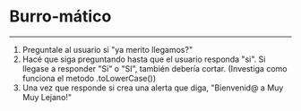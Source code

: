 
# Burro-mático
___

1. Preguntale al usuario si "ya merito llegamos?"
2. Hacé que siga preguntando hasta que el usuario responda "si". Si llegase a responder "Si" o "SI", también debería cortar. \(Investiga como funciona el metodo .toLowerCase\(\)\)
3. Una vez que responde si crea una alerta que diga, "Bienvenid@ a Muy Muy Lejano!"